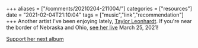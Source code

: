 +++
aliases = ["/comments/20210204-211004/"]
categories = ["resources"]
date = "2021-02-04T21:10:04"
tags = ["music","link","recommendation"]
+++
Another artist I've been enjoying lately, [Taylor Leonhardt](https://www.taylorleonhardt.com/welcome). If you're near the border of Nebraska and Ohio, [see her live](https://www.bandsintown.com/e/1020866949) March 25, 2021!

[Support her next album](https://www.kickstarter.com/projects/taylorleonhardt/taylor-leonhardt-the-new-album)

